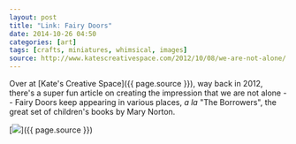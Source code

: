 ```yaml
---
layout: post
title: "Link: Fairy Doors"
date: 2014-10-26 04:50
categories: [art]
tags: [crafts, miniatures, whimsical, images]
source: http://www.katescreativespace.com/2012/10/08/we-are-not-alone/
---
```

Over at [Kate's Creative Space]({{ page.source }}), way back in 2012, there's a super fun article on creating the impression that we are not alone -- Fairy Doors keep appearing in various places, *a la* "The Borrowers", the great set of children's books by Mary Norton.

[![](http://tt.imageshare.s3.amazonaws.com/blog/fairy-door-pinnable.jpg)]({{ page.source }})

